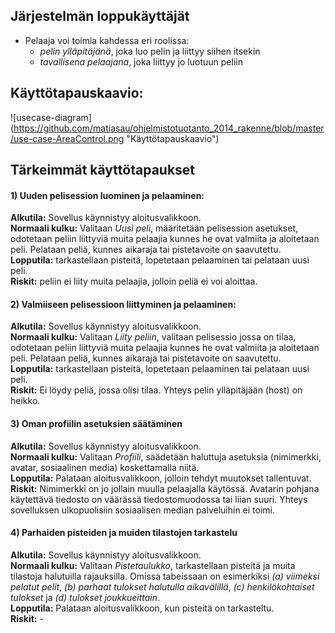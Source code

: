 ## Järjestelmän loppukäyttäjät

* Pelaaja voi toimia kahdessa eri roolissa:
	* *pelin ylläpitäjänä*, joka luo pelin ja liittyy siihen itsekin
	* *tavallisena pelaajana*, joka liittyy jo luotuun peliin

## Käyttötapauskaavio:

![usecase-diagram] (https://github.com/matiasau/ohjelmistotuotanto_2014_rakenne/blob/master/use-case-AreaControl.png "Käyttötapauskaavio")

## Tärkeimmät käyttötapaukset

#### 1) Uuden pelisession luominen ja pelaaminen:
__Alkutila:__ Sovellus käynnistyy aloitusvalikkoon.  
__Normaali kulku:__ Valitaan *Uusi peli*, määritetään pelisession asetukset, odotetaan peliin liittyviä muita pelaajia kunnes he ovat valmiita ja aloitetaan peli. Pelataan peliä, kunnes aikaraja tai pistetavoite on saavutettu.  
__Lopputila:__ tarkastellaan pisteitä, lopetetaan pelaaminen tai pelataan uusi peli.  
__Riskit:__ peliin ei liity muita pelaajia, jolloin peliä ei voi aloittaa.

#### 2) Valmiiseen pelisessioon liittyminen ja pelaaminen:
__Alkutila:__ Sovellus käynnistyy aloitusvalikkoon.  
__Normaali kulku:__ Valitaan *Liity peliin*, valitaan pelisessio jossa on tilaa, odotetaan peliin liittyviä muita pelaajia kunnes he ovat valmiita ja aloitetaan peli. Pelataan peliä, kunnes aikaraja tai pistetavoite on saavutettu.  
__Lopputila:__ tarkastellaan pisteitä, lopetetaan pelaaminen tai pelataan uusi peli.  
__Riskit:__ Ei löydy peliä, jossa olisi tilaa. Yhteys pelin ylläpitäjään (host) on heikko. 

#### 3) Oman profiilin asetuksien säätäminen
__Alkutila:__ Sovellus käynnistyy aloitusvalikkoon.  
__Normaali kulku:__ Valitaan *Profiili*, säädetään haluttuja asetuksia (nimimerkki, avatar, sosiaalinen media) koskettamalla niitä.  
__Lopputila:__ Palataan aloitusvalikkoon, jolloin tehdyt muutokset tallentuvat.  
__Riskit:__ Nimimerkki on jo jollain muulla pelaajalla käytössä. Avatarin pohjana käytettävä tiedosto on väärässä tiedostomuodossa tai liian suuri. Yhteys sovelluksen ulkopuolisiin sosiaalisen median palveluihin ei toimi.

#### 4) Parhaiden pisteiden ja muiden tilastojen tarkastelu
__Alkutila:__ Sovellus käynnistyy aloitusvalikkoon.  
__Normaali kulku:__ Valitaan *Pistetaulukko*, tarkastellaan pisteitä ja muita tilastoja halutuilla rajauksilla. Omissa tabeissaan on esimerkiksi *(a) viimeksi pelatut pelit*, *(b) parhaat tulokset halutulla aikavälillä*, *(c) henkilökohtaiset tulokset* ja *(d) tulokset joukkueittain*.   
__Lopputila:__ Palataan aloitusvalikkoon, kun pisteitä on tarkasteltu.  
__Riskit:__ -
 

